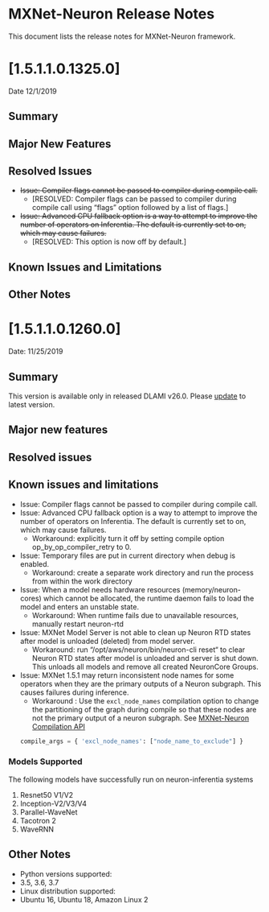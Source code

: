 # MXNet-Neuron Release Notes

This document lists the release notes for MXNet-Neuron framework.

# [1.5.1.1.0.1325.0]

Date 12/1/2019

## Summary

## Major New Features

## Resolved Issues

* ~~Issue: Compiler flags cannot be passed to compiler during compile call.~~
  * [RESOLVED: Compiler flags can be passed to compiler during compile call using “flags” option followed by a list of flags.]
* ~~Issue: Advanced CPU fallback option is a way to attempt to improve the number of operators on Inferentia. The default is currently set to on, which may cause failures.~~
  * [RESOLVED: This option is now off by default.]

## Known Issues and Limitations

## Other Notes

# [1.5.1.1.0.1260.0]

Date:  11/25/2019

## Summary

This version is available only in released DLAMI v26.0. Please [update](./dlami-release-notes.md#known-issues) to latest version.

## Major new features

## Resolved issues

## Known issues and limitations

* Issue: Compiler flags cannot be passed to compiler during compile call.
* Issue: Advanced CPU fallback option is a way to attempt to improve the number of operators on Inferentia. The default is currently set to on, which may cause failures.
  * Workaround: explicitly turn it off by setting compile option op_by_op_compiler_retry to 0.
* Issue: Temporary files are put in current directory when debug is enabled.
  * Workaround: create a separate work directory and run the process from within the work directory
* Issue: When a model needs hardware resources (memory/neuron-cores) which cannot be allocated, the runtime daemon fails to load the model and enters an unstable state.
  * Workaround: When runtime fails due to unavailable resources, manually restart neuron-rtd
* Issue: MXNet Model Server is not able to clean up Neuron RTD states after model is unloaded (deleted) from model server.
  * Workaround: run “/opt/aws/neuron/bin/neuron-cli reset“ to clear Neuron RTD states after model is unloaded and server is shut down. This unloads all models and remove all created NeuronCore Groups.
* Issue: MXNet 1.5.1 may return inconsistent node names for some operators when they are the primary outputs of a Neuron subgraph. This causes failures during inference.
  * Workaround : Use the `excl_node_names` compilation option to change the partitioning of the graph during compile so that these nodes are not the primary output of a neuron subgraph. See [MXNet-Neuron Compilation API](../docs/mxnet-neuron/api-compilation-python-api.md)
  ```python
  compile_args = { 'excl_node_names': ["node_name_to_exclude"] }
  ```


### Models Supported

The following models have successfully run on neuron-inferentia systems

1. Resnet50 V1/V2
2. Inception-V2/V3/V4
3. Parallel-WaveNet
4. Tacotron 2
5. WaveRNN

## Other Notes

* Python versions supported:
 * 3.5, 3.6, 3.7
* Linux distribution supported:
 * Ubuntu 16, Ubuntu 18, Amazon Linux 2
